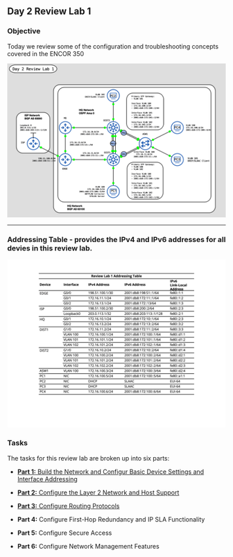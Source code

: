 ## Day 2 Review Lab 1

### Objective
Today we review some of the configuration and troubleshooting concepts covered in the ENCOR 350

![Lab topology](https://github.com/tech-zero/assets/blob/main/images/gns3-img2.png)

---

### Addressing Table - provides the IPv4 and IPv6 addresses for all devies in this review lab.
![Lab topology](https://github.com/tech-zero/assets/blob/main/images/d2addresstable1.png)

### Tasks
The tasks for this review lab are broken up into six parts:
- [**Part 1:** Build the Network and Configur Basic Device Settings and Interface Addressing](https://github.com/tech-zero/assets/blob/main/Day2Lab1/Part1/README.md)

- [**Part 2:** Configure the Layer 2 Network and Host Support](https://github.com/tech-zero/assets/blob/main/Day2Lab1/Part2/README.md)

- [**Part 3:** Configure Routing Protocols](https://github.com/tech-zero/assets/blob/main/Day2Lab1/Part3/README.md)

- **Part 4:** Configure First-Hop Redundancy and IP SLA Functionality

- **Part 5:** Configure Secure Access

- **Part 6:** Configure Network Management Features
